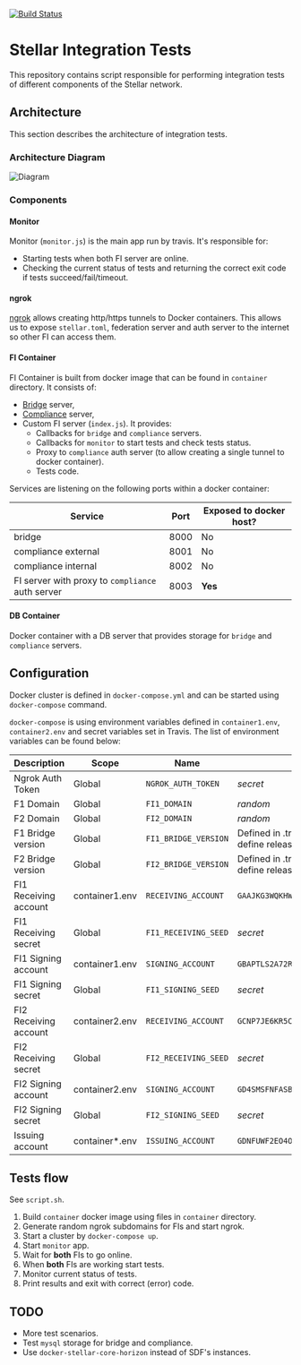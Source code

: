 [![Build Status](https://travis-ci.org/stellar/integration-tests.svg?branch=master)](https://travis-ci.org/stellar/integration-tests)

# Stellar Integration Tests

This repository contains script responsible for performing integration tests of different components of the Stellar network.

## Architecture

This section describes the architecture of integration tests.

### Architecture Diagram
![Diagram](diagram.png)

### Components

#### Monitor

Monitor (`monitor.js`) is the main app run by travis. It's responsible for:
* Starting tests when both FI server are online.
* Checking the current status of tests and returning the correct exit code if tests succeed/fail/timeout.

#### ngrok

[ngrok](https://ngrok.com/) allows creating http/https tunnels to Docker containers. This allows us to expose `stellar.toml`, federation server and auth server to the internet so other FI can access them.

#### FI Container

FI Container is built from docker image that can be found in `container` directory. It consists of:
* [Bridge](https://github.com/stellar/bridge-server/blob/master/readme_bridge.md) server,
* [Compliance](https://github.com/stellar/bridge-server/blob/master/readme_compliance.md) server,
* Custom FI server (`index.js`). It provides:
  * Callbacks for `bridge` and `compliance` servers.
  * Callbacks for `monitor` to start tests and check tests status.
  * Proxy to `compliance` auth server (to allow creating a single tunnel to docker container).
  * Tests code.

Services are listening on the following ports within a docker container:

Service | Port | Exposed to docker host?
--------|------|------------------------
bridge | 8000 | No
compliance external | 8001 | No
compliance internal | 8002 | No
FI server with proxy to `compliance` auth server | 8003 | **Yes**

#### DB Container

Docker container with a DB server that provides storage for `bridge` and `compliance` servers.

## Configuration

Docker cluster is defined in `docker-compose.yml` and can be started using `docker-compose` command.

`docker-compose` is using environment variables defined in `container1.env`, `container2.env` and secret variables set in Travis. The list of environment variables can be found below:

Description | Scope | Name | Value
------------|-------|------|-------
Ngrok Auth Token | Global | `NGROK_AUTH_TOKEN` | _secret_
F1 Domain | Global | `FI1_DOMAIN` | _random_
F2 Domain | Global | `FI2_DOMAIN` | _random_
F1 Bridge version | Global | `FI1_BRIDGE_VERSION` | Defined in .travis.yml: `master` - master branch, other values define release version 
F2 Bridge version | Global | `FI2_BRIDGE_VERSION` | Defined in .travis.yml: `master` - master branch, other values define release version
FI1 Receiving account | container1.env | `RECEIVING_ACCOUNT` | `GAAJKG3WQKHWZJ5RGVVZMVV6X3XYU7QUH2YVATQ2KBVR2ZJYLG35Z65A`
FI1 Receiving secret | Global | `FI1_RECEIVING_SEED` | _secret_
FI1 Signing account | container1.env | `SIGNING_ACCOUNT` | `GBAPTLS2A72RGEQIK6GQ4F74AIYFS2N7WIQ7LZOYKOJT4KD6MUQEHOEU`
FI1 Signing secret | Global | `FI1_SIGNING_SEED` | _secret_
FI2 Receiving account | container2.env | `RECEIVING_ACCOUNT` | `GCNP7JE6KR5CKHMVVFTZJUSP7ALAXWP62SK6IMIY4IF3JCHEZKBJKDZF`
FI2 Receiving secret | Global | `FI2_RECEIVING_SEED` | _secret_
FI2 Signing account | container2.env | `SIGNING_ACCOUNT` | `GD4SMSFNFASBHPMCOJAOVYH47OXQM5BGSHFLKHO5BGRGUK6ZOAVDG54B`
FI2 Signing secret | Global | `FI2_SIGNING_SEED` | _secret_
Issuing account | container*.env | `ISSUING_ACCOUNT` | `GDNFUWF2EO4OWXYLI4TDEH4DXUCN6PB24R6XQW4VATORK6WGMHGRXJVB`

## Tests flow

See `script.sh`.

1. Build `container` docker image using files in `container` directory.
1. Generate random ngrok subdomains for FIs and start ngrok.
1. Start a cluster by `docker-compose up`.
1. Start `monitor` app.
  1. Wait for **both** FIs to go online.
  1. When **both** FIs are working start tests.
  1. Monitor current status of tests.
  1. Print results and exit with correct (error) code.

## TODO

* More test scenarios.
* Test `mysql` storage for bridge and compliance.
* Use `docker-stellar-core-horizon` instead of SDF's instances.
